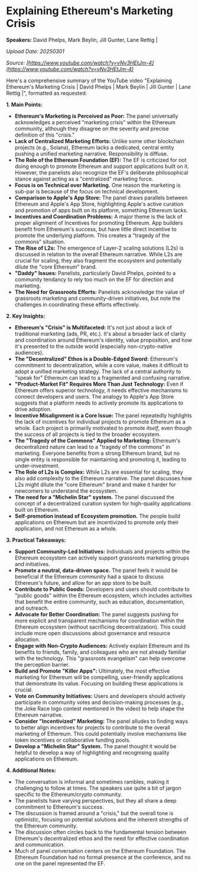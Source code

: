 # Explaining Ethereum's Marketing Crisis

**Speakers:** David Phelps, Mark Beylin, Jill Gunter, Lane Rettig |


*Upload Date: 20250301*

*Source: [https://www.youtube.com/watch?v=vNv3HEtJm-4](https://www.youtube.com/watch?v=vNv3HEtJm-4)*

Here's a comprehensive summary of the YouTube video "Explaining Ethereum's Marketing Crisis | David Phelps | Mark Beylin | Jill Gunter | Lane Rettig |", formatted as requested:

**1. Main Points:**

*   **Ethereum's Marketing is Perceived as Poor:** The panel universally acknowledges a perceived "marketing crisis" within the Ethereum community, although they disagree on the severity and precise definition of this "crisis."
*   **Lack of Centralized Marketing Efforts:**  Unlike some other blockchain projects (e.g., Solana), Ethereum lacks a dedicated, central entity pushing a unified marketing narrative.  Responsibility is diffuse.
*   **The Role of the Ethereum Foundation (EF):**  The EF is criticized for not doing enough to promote Ethereum and support applications built on it.  However, the panelists also recognize the EF's deliberate philosophical stance against acting as a "centralized" marketing force.
* **Focus is on Technical over Marketing.** One reason the marketing is sub-par is because of the focus on technical development.
*   **Comparison to Apple's App Store:** The panel draws parallels between Ethereum and Apple's App Store, highlighting Apple's active curation and promotion of apps built on its platform, something Ethereum lacks.
*   **Incentives and Coordination Problems:** A major theme is the lack of proper alignment of Incentives for promoting Ethereum.  App builders benefit from Ethereum's success, but have little direct incentive to promote the underlying platform.  This creates a "tragedy of the commons" situation.
*   **The Rise of L2s:** The emergence of Layer-2 scaling solutions (L2s) is discussed in relation to the overall Ethereum narrative.  While L2s are crucial for scaling, they also fragment the ecosystem and potentially dilute the "core Ethereum" brand.
*   **"Daddy" Issues:** Panelists, particularly David Phelps, pointed to a community tendancy to rely too much on the EF for direction and marketing.
*   **The Need for Grassroots Efforts:** Panelists acknowledge the value of grassroots marketing and community-driven initiatives, but note the challenges in coordinating these efforts effectively.

**2. Key Insights:**

*   **Ethereum's "Crisis" is Multifaceted:**  It's not just about a lack of traditional marketing (ads, PR, etc.).  It's about a broader lack of clarity and coordination around Ethereum's identity, value proposition, and how it's presented to the outside world (especially non-crypto-native audiences).
*   **The "Decentralized" Ethos is a Double-Edged Sword:**  Ethereum's commitment to decentralization, while a core value, makes it difficult to adopt a unified marketing strategy. The lack of a central authority to "speak for" Ethereum can lead to a fragmented and confusing narrative.
*   **"Product-Market Fit" Requires More Than Just Technology:**   Even if Ethereum offers superior technology, it needs effective mechanisms to connect developers and users.  The analogy to Apple's App Store suggests that a platform needs to actively promote its applications to drive adoption.
*   **Incentive Misalignment is a Core Issue:**  The panel repeatedly highlights the lack of incentives for individual projects to promote Ethereum as a whole.  Each project is primarily motivated to promote *itself*, even though the success of all projects is tied to the broader ecosystem.
*   **The "Tragedy of the Commons" Applied to Marketing:**  Ethereum's decentralized nature can lead to a "tragedy of the commons" in marketing.  Everyone benefits from a strong Ethereum brand, but no single entity is responsible for maintaining and promoting it, leading to under-investment.
*   **The Role of L2s is Complex:**  While L2s are essential for scaling, they also add complexity to the Ethereum narrative.  The panel discusses how L2s might dilute the "core Ethereum" brand and make it harder for newcomers to understand the ecosystem.
*  **The need for a "Michelin Star" system.** The panel discussed the concept of a decentralized curation system for high-quality applications built on Ethereum.
* **Self-promotion instead of Ecosystem promotion.** The people build applications on Ethereum but are incentivized to promote only their application, and not Ethereum as a whole.

**3. Practical Takeaways:**

*   **Support Community-Led Initiatives:** Individuals and projects within the Ethereum ecosystem can actively support grassroots marketing groups and initiatives.
* **Promote a neutral, data-driven space.** The panel feels it would be beneficial if the Ethereum community had a space to discuss Ethereum's future, and allow for an app store to be built.
*   **Contribute to Public Goods:**  Developers and users should contribute to "public goods" within the Ethereum ecosystem, which includes activities that benefit the entire community, such as education, documentation, and outreach.
*   **Advocate for Better Coordination:**  The panel suggests pushing for more explicit and transparent mechanisms for coordination within the Ethereum ecosystem (without sacrificing decentralization).  This could include more open discussions about governance and resource allocation.
*   **Engage with Non-Crypto Audiences:**  Actively explain Ethereum and its benefits to friends, family, and colleagues who are not already familiar with the technology.  This "grassroots evangelism" can help overcome the perception barrier.
*   **Build and Promote "Killer Apps":**  Ultimately, the most effective marketing for Ethereum will be compelling, user-friendly applications that demonstrate its value.  Focusing on building these applications is crucial.
*   **Vote on Community Initiatives:**  Users and developers should actively participate in community votes and decision-making processes (e.g., the Joke Race logo contest mentioned in the video) to help shape the Ethereum narrative.
*   **Consider "Incentivized" Marketing:**  The panel alludes to finding ways to better align incentives for projects to contribute to the overall marketing of Ethereum. This could potentially involve mechanisms like token incentives or collaborative funding pools.
* **Develop a "Michelin Star" System.** The panel thought it would be helpful to develop a way of highlighting and recognising quality applications on Ethereum.

**4. Additional Notes:**

*   The conversation is informal and sometimes rambles, making it challenging to follow at times. The speakers use quite a bit of jargon specific to the Ethereum/crypto community.
*   The panelists have varying perspectives, but they all share a deep commitment to Ethereum's success.
*   The discussion is framed around a "crisis," but the overall tone is optimistic, focusing on potential solutions and the inherent strengths of the Ethereum community.
*   The discussion often circles back to the fundamental tension between Ethereum's decentralized ethos and the need for effective coordination and communication.
* Much of panel conversation centers on the Ethereum Foundation. The Ethereum Foundation had no formal presence at the conference, and no one on the panel represented the EF.